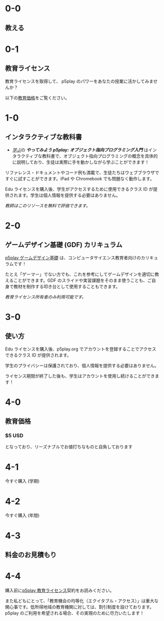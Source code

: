 # 0-0

## 教える

# 0-1

## 教育ライセンス

教育ライセンスを取得して、 p5play のパワーをあなたの授業に活かしてみませんか？

以下の[教育価格](#教育価格)をご覧ください。

# 1-0

## インタラクティブな教科書

- [_学ぶ_](../learn)の **_やってみよう p5play: オブジェクト指向プログラミング入門_** はインタラクティブな教科書で、オブジェクト指向プログラミングの概念を具体的に説明しており、生徒は実際に手を動かしながら学ぶことができます！

リファレンス・ドキュメントやコード例も満載で、生徒たちはウェブブラウザですぐに試すことができます。iPad や Chromebook でも問題なく動作します。

Edu ライセンスを購入後、学生がアクセスするために使用できるクラス ID が提供されます。学生は個人情報を提供する必要はありません。

_教師はこのリソースを無料で評価できます。_

# 2-0

## ゲームデザイン基礎 (GDF) カリキュラム

[p5play ゲームデザイン基礎](https://drive.google.com/drive/folders/1IhB6eEEABuGAe3eNEc0-SG0VujDZVDXA) は、コンピュータサイエンス教育者向けのカリキュラムです！

たとえ「ゲーマー」でない方でも、これを参考にしてゲームデザインを適切に教えることができます。GDF のスライドや実習課題をそのまま使うことも、ご自身で教材を制作する叩き台として使用することもできます。

_教育ライセンス所有者のみ利用可能です。_

# 3-0

## 使い方

Edu ライセンスを購入後、p5play.org でアカウントを登録することでアクセスできるクラス ID が提供されます。

学生のプライバシーは保護されており、個人情報を提供する必要はありません。

ライセンス期間が終了した後も、学生はアカウントを使用し続けることができます！

# 4-0

## 教育価格

### $5 USD

となっており、リーズナブルでお値打ちなものと自負しております

# 4-1

今すぐ購入 (学期)

# 4-2

今すぐ購入 (年間)

# 4-3

## 料金のお見積もり

# 4-4

購入前に[p5play 教育ライセンス](https://github.com/quinton-ashley/p5play-web/blob/main/teach/EDU_LICENSE.md)契約をお読みください。

また私どもにとって、「教育機会の均等化（エクイタブル・アクセス）」は重大な関心事です。低所得地域の教育機関に対しては、割引制度を設けております。p5play のご利用を希望される場合、その実現のために尽力いたします！
